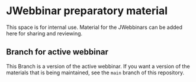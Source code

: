 # JWebbinar preparatory material

This space is for internal use. Material for the JWebbinars can be added here for sharing and reviewing.

## Branch for active webbinar

This Branch is a version of the active webbinar. If you want a version of the materials that is being maintained, see the `main` branch of this repository.
